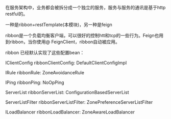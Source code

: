 在服务架构中，业务都会被拆分成一个独立的服务，服务与服务的通讯是基于http restful的。

一种是ribbon+restTemplate(本模块)，另一种是feign

ribbon是一个负载均衡客户端，可以很好的控制htt和tcp的一些行为。Feign也用到ribbon，当你使用@ FeignClient，ribbon自动被应用。

ribbon 已经默认实现了这些配置bean：

IClientConfig ribbonClientConfig: DefaultClientConfigImpl

IRule ribbonRule: ZoneAvoidanceRule

IPing ribbonPing: NoOpPing

ServerList ribbonServerList: ConfigurationBasedServerList

ServerListFilter ribbonServerListFilter: ZonePreferenceServerListFilter

ILoadBalancer ribbonLoadBalancer: ZoneAwareLoadBalancer